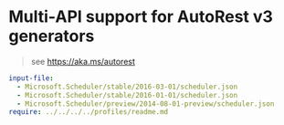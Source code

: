 # Multi-API support for AutoRest v3 generators

> see https://aka.ms/autorest

``` yaml $(enable-multi-api)
input-file:
  - Microsoft.Scheduler/stable/2016-03-01/scheduler.json
  - Microsoft.Scheduler/stable/2016-01-01/scheduler.json
  - Microsoft.Scheduler/preview/2014-08-01-preview/scheduler.json
require: ../../../../profiles/readme.md
```
